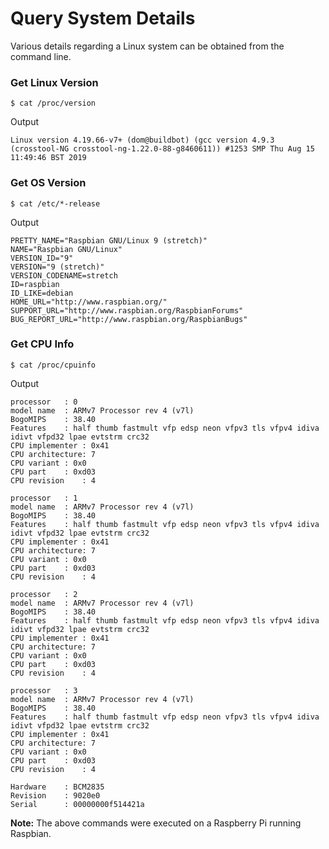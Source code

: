 # Query System Details

Various details regarding a Linux system can be obtained from the command line.

### Get Linux Version
```
$ cat /proc/version
```

Output
```
Linux version 4.19.66-v7+ (dom@buildbot) (gcc version 4.9.3 (crosstool-NG crosstool-ng-1.22.0-88-g8460611)) #1253 SMP Thu Aug 15 11:49:46 BST 2019
```

### Get OS Version
```
$ cat /etc/*-release
```

Output
```
PRETTY_NAME="Raspbian GNU/Linux 9 (stretch)"
NAME="Raspbian GNU/Linux"
VERSION_ID="9"
VERSION="9 (stretch)"
VERSION_CODENAME=stretch
ID=raspbian
ID_LIKE=debian
HOME_URL="http://www.raspbian.org/"
SUPPORT_URL="http://www.raspbian.org/RaspbianForums"
BUG_REPORT_URL="http://www.raspbian.org/RaspbianBugs"
```

### Get CPU Info

```
$ cat /proc/cpuinfo
```

Output
```
processor	: 0
model name	: ARMv7 Processor rev 4 (v7l)
BogoMIPS	: 38.40
Features	: half thumb fastmult vfp edsp neon vfpv3 tls vfpv4 idiva idivt vfpd32 lpae evtstrm crc32 
CPU implementer	: 0x41
CPU architecture: 7
CPU variant	: 0x0
CPU part	: 0xd03
CPU revision	: 4

processor	: 1
model name	: ARMv7 Processor rev 4 (v7l)
BogoMIPS	: 38.40
Features	: half thumb fastmult vfp edsp neon vfpv3 tls vfpv4 idiva idivt vfpd32 lpae evtstrm crc32 
CPU implementer	: 0x41
CPU architecture: 7
CPU variant	: 0x0
CPU part	: 0xd03
CPU revision	: 4

processor	: 2
model name	: ARMv7 Processor rev 4 (v7l)
BogoMIPS	: 38.40
Features	: half thumb fastmult vfp edsp neon vfpv3 tls vfpv4 idiva idivt vfpd32 lpae evtstrm crc32 
CPU implementer	: 0x41
CPU architecture: 7
CPU variant	: 0x0
CPU part	: 0xd03
CPU revision	: 4

processor	: 3
model name	: ARMv7 Processor rev 4 (v7l)
BogoMIPS	: 38.40
Features	: half thumb fastmult vfp edsp neon vfpv3 tls vfpv4 idiva idivt vfpd32 lpae evtstrm crc32 
CPU implementer	: 0x41
CPU architecture: 7
CPU variant	: 0x0
CPU part	: 0xd03
CPU revision	: 4

Hardware	: BCM2835
Revision	: 9020e0
Serial		: 00000000f514421a

```

__Note:__ The above commands were executed on a Raspberry Pi running Raspbian.

